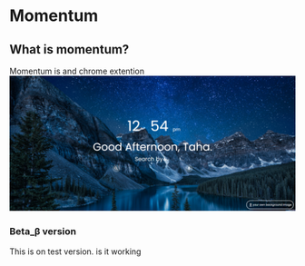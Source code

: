 # Momentum

## What is momentum?

Momentum is and chrome extention
<img src="./images/readme-pic/1.png">

### Beta_β version

This is on test version.
is it working
